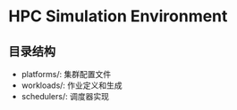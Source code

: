 # HPC Simulation Environment

## 目录结构
- platforms/: 集群配置文件
- workloads/: 作业定义和生成
- schedulers/: 调度器实现